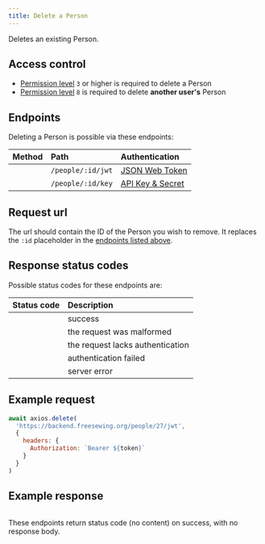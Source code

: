 ```yaml
---
title: Delete a Person
---
```


Deletes an existing Person.

## Access control

- [Permission level](/reference/backend/api/rbac) `3` or higher is required to delete a Person
- [Permission level](/reference/backend/api/rbac) `8` is required to delete **another user's** Person

## Endpoints

Deleting a Person is possible via these endpoints:

| Method    | Path | Authentication |
| --------: | :--- | :------------- |
| <Method delete /> | `/people/:id/jwt` | [JSON Web Token](/reference/backend/api/authentication#jwt-authentication) |
| <Method delete /> | `/people/:id/key` | [API Key & Secret](/reference/backend/api/authentication#key-authentication) |

## Request url

The url should contain the ID of the Person you wish to remove.
It replaces the `:id` placeholder in the [endpoints listed above](#endpoints).

## Response status codes

Possible status codes for these endpoints are:

| Status code | Description |
| ----------: | :---------- |
| <StatusCode status="204"/> | success |
| <StatusCode status="400"/> | the request was malformed |
| <StatusCode status="401"/> | the request lacks authentication |
| <StatusCode status="403"/> | authentication failed |
| <StatusCode status="500"/> | server error |

## Example request

```js
await axios.delete(
  'https://backend.freesewing.org/people/27/jwt',
  {
    headers: {
      Authorization: `Bearer ${token}`
    }
  }
)
```

## Example response

```204.json
```
<Note>
These endpoints return status code <StatusCode status="204"/> (no content) on
success, with no response body.
</Note>

